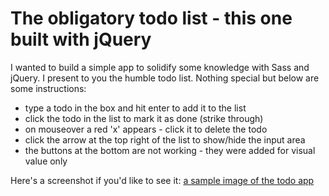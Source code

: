# The obligatory todo list - this one built with jQuery
I wanted to build a simple app to solidify some knowledge with Sass and jQuery.  I present to you the humble todo list.  Nothing special but below are some instructions:

* type a todo in the box and hit enter to add it to the list
* click the todo in the list to mark it as done (strike through)
* on mouseover a red 'x' appears - click it to delete the todo
* click the arrow at the top right of the list to show/hide the input area
* the buttons at the bottom are not working - they were added for visual value only

Here's a screenshot if you'd like to see it:
[a sample image of the todo app](assets/preview.png)